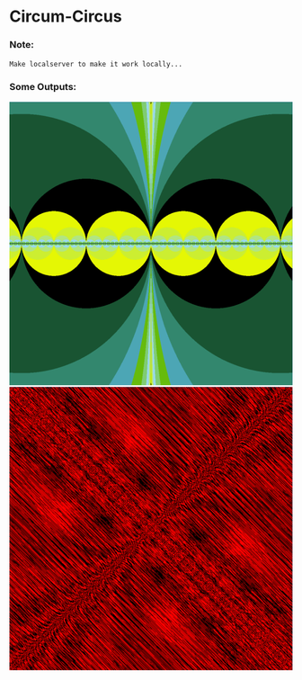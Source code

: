 # Circum-Circus
### Note:
```
Make localserver to make it work locally...
```
### Some Outputs:
![Image 1](./CC1.png)
![Image 2](./RF3.png)
